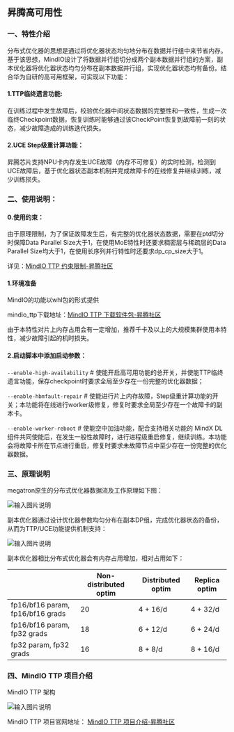 ## 昇腾高可用性

### 一、特性介绍

分布式优化器的思想是通过将优化器状态均匀地分布在数据并行组中来节省内存。基于该思想，MindIO设计了将数据并行组切分成两个副本数据并行组的方案，副本优化器将优化器状态均匀分布在副本数据并行组，实现优化器状态均有备份。结合华为自研的高可用框架，可实现以下功能：

#### 1.TTP临终遗言功能: 

在训练过程中发生故障后，校验优化器中间状态数据的完整性和一致性，生成一次临终Checkpoint数据，恢复训练时能够通过该CheckPoint恢复到故障前一刻的状态，减少故障造成的训练迭代损失。

#### 2.UCE Step级重计算功能： 

昇腾芯片支持NPU卡内存发生UCE故障（内存不可修复）的实时检测，检测到UCE故障后，基于优化器状态副本机制并完成故障卡的在线修复并继续训练，减少训练损失。


### 二、使用说明：

#### **0.使用约束**：

由于原理限制，为了保证故障发生后，有完整的优化器状态数据，需要在ptd切分时保障Data Parallel Size大于1，在使用MoE特性时还要求稠密层与稀疏层的Data Parallel Size均大于1，在使用长序列并行特性时还要求dp_cp_size大于1。

详见：[MindIO TTP 约束限制-昇腾社区](https://www.hiascend.com/document/detail/zh/mindx-dl/60rc3/clusterscheduling/ref/mindiottp/mindiotft005.html)

#### 1.环境准备

MindIO的功能以whl包的形式提供

mindio_ttp下载地址：[MindIO TTP 下载软件包-昇腾社区](https://www.hiascend.com/document/detail/zh/mindx-dl/60rc3/clusterscheduling/ref/mindioacp/mindioacp009.html)

由于本特性对片上内存占用会有一定增加，推荐千卡及以上的大规模集群使用本特性，减少故障引起的机时损失。

#### 2.启动脚本中添加启动参数：

`--enable-high-availability`  # 使能开启高可用功能的总开关，并使能TTP临终遗言功能，保存checkpoint时要求全局至少存在一份完整的优化器数据；

`--enable-hbmfault-repair` # 使能进行片上内存故障，Step级重计算功能的开关；本功能将在线进行worker级修复，修复时要求全局至少存在一个故障卡的副本卡。

`--enable-worker-reboot` # 使能空中加油功能，配合支持相关功能的 MindX DL 组件共同使能后，在发生一般性故障时，进行进程级重启修复，继续训练。本功能会将故障卡所在节点进行重启，修复时要求未故障节点中至少存在一份完整的优化器数据。

### 三、原理说明

megatron原生的分布式优化器数据流及工作原理如下图：

![输入图片说明](https://foruda.gitee.com/images/1720662898713744437/9f9003a6_14290444.png "屏幕截图")

副本优化器通过设计优化器参数均匀分布在副本DP组，完成优化器状态的备份，从而为TTP/UCE功能提供机制支持：

![输入图片说明](https://foruda.gitee.com/images/1720665330348419594/4aa04703_14290444.png "屏幕截图")

副本优化器相比分布式优化器会有内存占用增加，相对占用如下：

|                                  | Non-distributed optim | Distributed optim | Replica optim |
|----------------------------------|-----------------------|-------------------|---------------|
| fp16/bf16 param, fp16/bf16 grads | 20                    | 4 + 16/d          | 4 + 32/d      |
| fp16/bf16 param, fp32 grads      | 18                    | 6 + 12/d          | 6 + 24/d      |
| fp32 param, fp32 grads           | 16                    | 8 + 8/d           | 8 + 16/d      |



### 四、MindIO TTP 项目介绍

MindIO TTP 架构

![输入图片说明](https://foruda.gitee.com/images/1720665374547748248/3224f998_14290444.png "屏幕截图")

MindIO TTP 项目官网地址：
[MindIO TTP 项目介绍-昇腾社区](https://www.hiascend.com/document/detail/zh/mindx-dl/60rc3/clusterscheduling/ref/mindiottp/mindiotft001.html)